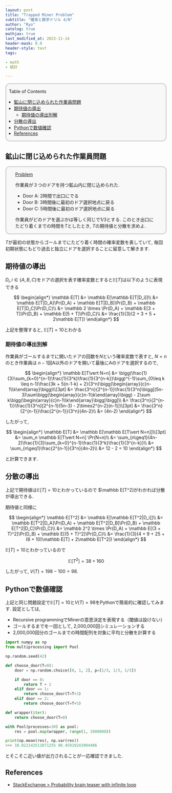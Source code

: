 ```yaml
---
layout: post
title: "Trapped Miner Problem"
subtitle: "確率と数学ドリル 4/N"
author: "Ryo"
catelog: true
mathjax: true
last_modified_at: 2023-11-14
header-mask: 0.0
header-style: text
tags:

- math
- 統計

---
```


<div style='border-radius: 1em; border-style:solid; border-color:#D3D3D3; background-color:#F8F8F8'>

<p class="h4">&nbsp;&nbsp;Table of Contents</p>

<!-- START doctoc generated TOC please keep comment here to allow auto update -->
<!-- DON'T EDIT THIS SECTION, INSTEAD RE-RUN doctoc TO UPDATE -->

- [鉱山に閉じ込められた作業員問題](#%E9%89%B1%E5%B1%B1%E3%81%AB%E9%96%89%E3%81%98%E8%BE%BC%E3%82%81%E3%82%89%E3%82%8C%E3%81%9F%E4%BD%9C%E6%A5%AD%E5%93%A1%E5%95%8F%E9%A1%8C)
- [期待値の導出](#%E6%9C%9F%E5%BE%85%E5%80%A4%E3%81%AE%E5%B0%8E%E5%87%BA)
  - [期待値の導出別解](#%E6%9C%9F%E5%BE%85%E5%80%A4%E3%81%AE%E5%B0%8E%E5%87%BA%E5%88%A5%E8%A7%A3)
- [分散の導出](#%E5%88%86%E6%95%A3%E3%81%AE%E5%B0%8E%E5%87%BA)
- [Pythonで数値確認](#python%E3%81%A7%E6%95%B0%E5%80%A4%E7%A2%BA%E8%AA%8D)
- [References](#references)

<!-- END doctoc generated TOC please keep comment here to allow auto update -->


</div>

## 鉱山に閉じ込められた作業員問題

<div style='padding-left: 2em; padding-right: 2em; border-radius: 1em; border-style:solid; border-color:#D3D3D3; background-color:#F8F8F8'>
<p class="h4"><ins>Problem</ins></p>

作業員が３つのドアを持つ鉱山内に閉じ込められた. 

- Door A: 2時間で出口にでる
- Door B: 3時間後に最初のドア選択地点に戻る
- Door C: 5時間後に最初のドア選択地点に戻る

作業員がどのドアを選ぶかは等しく同じで1/3とする. このとき出口にたどり着くまでの時間を$T$としたとき, 
$T$の期待値と分散を求めよ.

</div>

$T$が最初の状態からゴールまでにたどり着く時間の確率変数を表していて, 
毎回初期状態にもどり過去と独立にドアを選択することに留意して解きます.

## 期待値の導出

$D_i, i \in \{A, B, C\}$をドアの選択を表す確率変数とすると$\mathbb E[T]$は以下のように表現できる

$$
\begin{align*}
\mathbb E[T] &= \mathbb E[\mathbb E[T|D_i]]\\
             &= \mathbb E[T|D_A]\Pr(D_A) + \mathbb E[T|D_B]\Pr(D_B) + \mathbb E[T|D_C]\Pr(D_C)\\
             &= \mathbb 2 \times \Pr(D_A) + \mathbb E[3 + T]\Pr(D_B) + \mathbb E[5 + T]\Pr(D_C)\\
             &= \frac{1}{3}(2 + 3 + 5 + 2\mathbb E[T])
\end{align*}
$$

上記を整理すると, $\mathbb E[T] = 10$とわかる

### 期待値の導出別解

作業員がゴールするまでに開いたドアの回数を$N$という確率変数で表すと, $N=n$のとき作業員は
$n-1$回A以外のドアを開いて最後にAのドアを選択するので, 

$$
\begin{align*}
\mathbb E[T\vert N=n] &= \bigg(\frac{1}{3}\sum_{k=0}^{n-1}\frac{1}{3^k}\frac{1}{3^{n-k}}\bigg)^{-1}\sum_{0\leq k \leq n-1}\frac{3k + 5(n-1-k) + 2}{3^n}\bigg(\begin{array}{c}n-1\\k\end{array}\bigg)\\[3pt]
&= \frac{3^n}{2^{n-1}}\frac{1}{3^n}\bigg[(5n-3)\sum\bigg(\begin{array}{c}n-1\\k\end{array}\bigg) - 2\sum k\bigg(\begin{array}{c}n-1\\k\end{array}\bigg)\bigg]\\
&= \frac{3^n}{2^{n-1}}\frac{1}{3^n}[2^{n-1}(5n-3) - 2\times2^{n-2}(n-1)]\\[3pt]
&= \frac{3^n}{2^{n-1}}\frac{2^{n-1}}{3^n}(4n-2)\\
&= (4n-2)
\end{align*}
$$

したがって,

$$
\begin{align*}
\mathbb E[T] &= \mathbb E[\mathbb E[T\vert N=n]]\\[3pt]
             &= \sum_n \mathbb E[T\vert N=n] \Pr(N=n)\\
             &= \sum_{n\geq1}(4n-2)\frac{1}{3}\sum_{k=0}^{n-1}\frac{1}{3^k}\frac{1}{3^{n-k}}\\
             &= \sum_{n\geq1}\frac{2^{n-1}}{3^n}(4n-2)\\
             &= 12 - 2 = 10
\end{align*}
$$

と計算できます.

## 分散の導出

上記で期待値は$\mathbb E[T] = 10$とわかっているので $\mathbb E[T^2]がわかれば分散が導出できる.

期待値と同様に

$$
\begin{align*}
\mathbb E[T^2] &= \mathbb E[\mathbb E[T^2|D_i]]\\
             &= \mathbb E[T^2|D_A]\Pr(D_A) + \mathbb E[T^2|D_B]\Pr(D_B) + \mathbb E[T^2|D_C]\Pr(D_C)\\
             &= \mathbb 2^2 \times \Pr(D_A) + \mathbb E[(3 + T)^2]\Pr(D_B) + \mathbb E[(5 + T)^2]\Pr(D_C)\\
             &= \frac{1}{3}(4 + 9 + 25 + (6 + 10)\mathbb E[T] + 2\mathbb E[T^2])
\end{align*}
$$

$\mathbb E[T] = 10$とわかっているので

$$
\mathbb E[T^2] = 38 + 160
$$

したがって, $V(T) = 198 - 100 = 98$.

## Pythonで数値確認

上記と同じ問題設定で$\mathbb E[T] = 10$と$V(T) = 98$をPythonで簡易的に確認してみます.
設定としては, 

- Recursive programmingでMinerの意思決定を表現する（閾値は設けない）
- ゴールするまでを一回として, 2,000,000回シミュレーションする
- 2,000,000回分のゴールまでの時間配列を対象に平均と分散を計算する


```python
import numpy as np
from multiprocessing import Pool

np.random.seed(42)

def choose_door(T=0):
    door = np.random.choice([0, 1, 2], p=[1/3, 1/3, 1/3])

    if door == 0:
        return T + 2
    elif door == 1:
        return choose_door(T=T+3)
    elif door == 2:
        return choose_door(T=T+5)

def wrapper(iter):
    return choose_door(T=0)

with Pool(processes=30) as pool:
    res = pool.map(wrapper, range(1, 2000000))

print(np.mean(res), np.var(res))
>>> 10.022142511071255 98.45919243904486
```

とそこそこ近い値が出力されることが一応確認できました.








References
---------

- [StackExchange > Probability brain teaser with infinite loop](https://math.stackexchange.com/questions/2521890/probability-brain-teaser-with-infinite-loop)